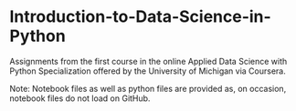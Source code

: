 # Introduction-to-Data-Science-in-Python
Assignments from the first course in the online Applied Data Science with Python Specialization offered by the University of Michigan via Coursera. 

Note: Notebook files as well as python files are provided as, on occasion, notebook files do not load on GitHub.
